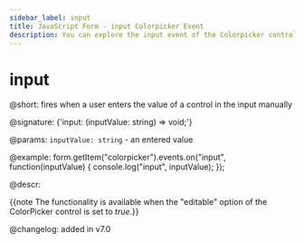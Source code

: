 ```yaml
---
sidebar_label: input
title: JavaScript Form - input Colorpicker Event 
description: You can explore the input event of the Colorpicker control of Form in the documentation of the DHTMLX JavaScript UI library. Browse developer guides and API reference, try out code examples and live demos, and download a free 30-day evaluation version of DHTMLX Suite 7.
---
```


# input

@short: fires when a user enters the value of a control in the input manually

@signature: {'input: (inputValue: string) => void;'} 

@params:
`inputValue: string` - an entered value

@example:
form.getItem("colorpicker").events.on("input", function(inputValue) {
    console.log("input", inputValue);
});

@descr:

{{note The functionality is available when the "editable" option of the ColorPicker control is set to *true*.}}

@changelog: added in v7.0
